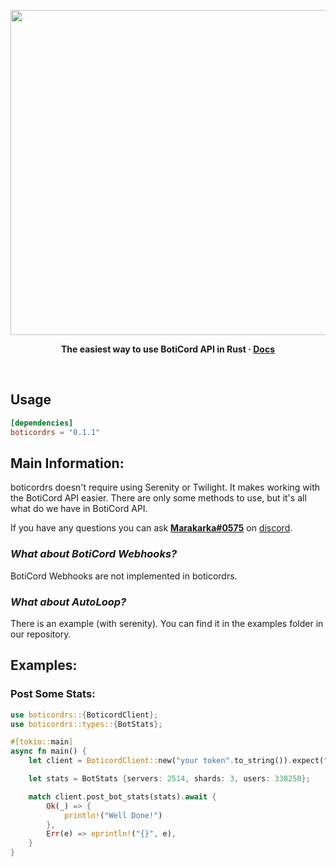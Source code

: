<p align="center">
<img width="520" src="https://media.discordapp.net/attachments/825242846616354821/939773822582808606/boticordrs_banner.png" alt="">
</p>

<p align="center">
  <b>
    The easiest way to use BotiCord API in Rust
    <span> · </span>
    <a href="https://docs.rs/boticordrs">Docs</a>
  </b>
</p>

<p align="center">
<a href="https://docs.rs/boticordrs"><img src="https://img.shields.io:/docsrs/boticordrs?style=flat-square" alt=""></a>
<a href="https://crates.io/crates/boticordrs"><img src="https://img.shields.io:/crates/d/boticordrs?style=flat-square" alt=""></a>
<a href="https://crates.io/crates/boticordrs"><img src="https://img.shields.io:/crates/v/boticordrs?style=flat-square" alt=""></a>
</p>


<h2>Usage</h2>

```toml
[dependencies]
boticordrs = "0.1.1"
```

<h2>Main Information: </h2>

boticordrs doesn't require using Serenity or Twilight. It makes working with the BotiCord API easier.
There are only some methods to use, but it's all what do we have in BotiCord API.

If you have any questions you can ask **[Marakarka#0575](https://boticord.top/profile/585766846268047370)** on [discord](https://boticord.top/discord).

<h3><em>What about BotiCord Webhooks?</em></h3>

BotiCord Webhooks are not implemented in boticordrs.

<h3><em>What about AutoLoop?</em></h3>

There is an example (with serenity). You can find it in the examples folder in our repository.

<h2>Examples: </h2>

<h3>Post Some Stats: </h3>

```rs
use boticordrs::{BoticordClient};
use boticordrs::types::{BotStats};

#[tokio::main]
async fn main() {
    let client = BoticordClient::new("your token".to_string()).expect("failed client");

    let stats = BotStats {servers: 2514, shards: 3, users: 338250};

    match client.post_bot_stats(stats).await {
        Ok(_) => {
            println!("Well Done!")
        },
        Err(e) => eprintln!("{}", e),
    }
}
```
